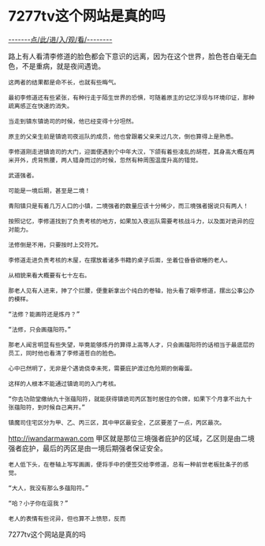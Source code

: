 # 7277tv这个网站是真的吗

<a href="https://8h9e.vip/">-------点/此/进/入/观/看/--------</a>


路上有人看清李修道的脸色都会下意识的远离，因为在这个世界，脸色苍白毫无血色，不是重病，就是夜间遇诡。

    这两者的结果都是命不长，也就有些晦气。

    最初李修道还有些紧张，有种行走于陌生世界的恐惧，可随着原主的记忆浮现与环境印证，那种疏离感正在快速的消失。

    当走到镇东镇诡司的时候，他已经变得十分坦然。

    原主的父亲生前是镇诡司夜巡队的成员，他也曾跟着父亲来过几次，倒也算得上是熟悉。

    李修道刚走进镇诡司的大门，迎面便遇到个中年大汉，下颌有着些凌乱的胡茬，其身高大概在两米开外，虎背熊腰，两人错身而过的时候，忽然有种周围温度升高的错觉。

    武道强者。

    可能是一境后期，甚至是二境！

    青阳镇只是有着几万人口的小镇，二境强者的数量应该十分稀少，而三境强者据说只有两人！

    按照记忆，李修道找到了负责考核的地方，如果加入夜巡队需要考核战斗力，以及面对诡异的应对能力。

    法修倒是不用，只要按时上交符咒。

    李修道走进负责考核的木屋，在摆放着诸多书籍的桌子后面，坐着位昏昏欲睡的老人。

    从相貌来看大概要有七十左右。

    那老人见有人进来，抻了个拦腰，便重新拿出个纯白的卷轴，抬头看了眼李修道，摆出公事公办的模样。

    “法修？能画符还是炼丹？”

    “法修，只会画蕴阳符。”

    那老人闻言明显有些失望，毕竟能够炼丹的算得上高等人才，只会画蕴阳符的话相当于最底层的员工，同时他也看清了李修道苍白的脸色。

    心中已然明了，无非是个遇诡侥幸未死，需要庇护渡过危险期的倒霉蛋。

    这样的人根本不能通过镇诡司的入门考核。

    “你去功勋堂缴纳九十张蕴阳符，就能获得镇诡司丙区暂时居住的令牌，如果下个月拿不出九十张蕴阳符，到时候自己离开。”

    镇魔司住宅区分为甲、乙、丙三区，其中甲区最安全，乙区要差了一点，丙区最次。
http://iwandarmawan.com
    甲区就是那位三境强者庇护的区域，乙区则是由二境强者庇护，最后的丙区是由一境后期强者保证安全。

    老人低下头，在卷轴上写写画画，便将手中的便签交给李修道，总有一种前世老板批条子的感觉。

    “大人，我没有那么多蕴阳符。”

    “哈？小子你在逗我？”

    老人的表情有些诧异，但也算不上愤怒，反而
7277tv这个网站是真的吗
